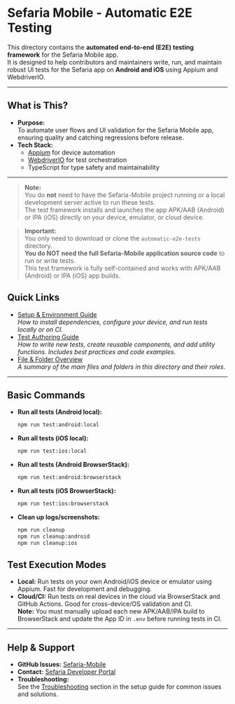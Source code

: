 # Sefaria Mobile - Automatic E2E Testing

This directory contains the **automated end-to-end (E2E) testing framework** for the Sefaria Mobile app.  
It is designed to help contributors and maintainers write, run, and maintain robust UI tests for the Sefaria app on **Android and iOS** using Appium and WebdriverIO.

---

## What is This?

- **Purpose:**  
  To automate user flows and UI validation for the Sefaria Mobile app, ensuring quality and catching regressions before release.
- **Tech Stack:**  
  - [Appium](https://appium.io/) for device automation  
  - [WebdriverIO](https://webdriver.io/) for test orchestration  
  - TypeScript for type safety and maintainability

---

> **Note:**  
>You do **not** need to have the Sefaria-Mobile project running or a local development server active to run these tests.  
> The test framework installs and launches the app APK/AAB (Android) or IPA (iOS) directly on your device, emulator, or cloud device.

> **Important:**  
> You only need to download or clone the `automatic-e2e-tests` directory.  
> **You do NOT need the full Sefaria-Mobile application source code** to run or write tests.  
> This test framework is fully self-contained and works with APK/AAB (Android) or IPA (iOS) app builds.


## Quick Links

- [Setup & Environment Guide](./SETUP.md)  
  _How to install dependencies, configure your device, and run tests locally or on CI._
- [Test Authoring Guide](./TEST_GUIDE.md)  
  _How to write new tests, create reusable components, and add utility functions. Includes best practices and code examples._
- [File & Folder Overview](./FILE_OVERVIEW.md)  
  _A summary of the main files and folders in this directory and their roles._

---

## Basic Commands

- **Run all tests (Android local):**
  ```sh
  npm run test:android:local
  ```
- **Run all tests (iOS local):**
  ```sh
  npm run test:ios:local
  ```
- **Run all tests (Android BrowserStack):**
  ```sh
  npm run test:android:browserstack
  ```
- **Run all tests (iOS BrowserStack):**
  ```sh
  npm run test:ios:browserstack
  ```
- **Clean up logs/screenshots:**
  ```sh
  npm run cleanup
  npm run cleanup:android
  npm run cleanup:ios
  ```

## Test Execution Modes

- **Local:** Run tests on your own Android/iOS device or emulator using Appium. Fast for development and debugging.
- **Cloud/CI:** Run tests on real devices in the cloud via BrowserStack and GitHub Actions. Good for cross-device/OS validation and CI.  
  **Note:** You must manually upload each new APK/AAB/IPA build to BrowserStack and update the App ID in `.env` before running tests in CI.

---

## Help & Support

- **GitHub Issues:** [Sefaria-Mobile](https://github.com/Sefaria/Sefaria-Mobile/issues)
- **Contact:** [Sefaria Developer Portal](https://developers.sefaria.org/page/contact-us)
- **Troubleshooting:**  
  See the [Troubleshooting](./SETUP.md#troubleshooting) section in the setup guide for common issues and solutions.